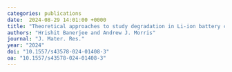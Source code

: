 ```yaml
---
categories: publications
date:  2024-08-29 14:01:00 +0000
title: "Theoretical approaches to study degradation in Li-ion battery cathodes: Crucial role of exchange and correlation"
authors: "Hrishit Banerjee and Andrew J. Morris"
journal: "J. Mater. Res."
year: "2024"
doi: "10.1557/s43578-024-01408-3"
oa: "10.1557/s43578-024-01408-3"
---
```

